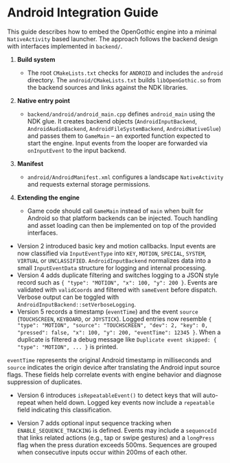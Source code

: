 # Android Integration Guide

This guide describes how to embed the OpenGothic engine into a minimal
`NativeActivity` based launcher. The approach follows the backend design with
interfaces implemented in `backend/`.

1. **Build system**
   - The root `CMakeLists.txt` checks for `ANDROID` and includes the `android`
     directory. The `android/CMakeLists.txt` builds `libOpenGothic.so` from the
     backend sources and links against the NDK libraries.

2. **Native entry point**
   - `backend/android/android_main.cpp` defines `android_main` using the NDK
     glue. It creates backend objects (`AndroidInputBackend`, `AndroidAudioBackend`,
     `AndroidFileSystemBackend`, `AndroidNativeGlue`) and passes them to
     `GameMain` – an exported function expected to start the engine. Input events
     from the looper are forwarded via `onInputEvent` to the input backend.

3. **Manifest**
   - `android/AndroidManifest.xml` configures a landscape `NativeActivity` and
     requests external storage permissions.

4. **Extending the engine**
   - Game code should call `GameMain` instead of `main` when built for Android
     so that platform backends can be injected. Touch handling and asset loading
     can then be implemented on top of the provided interfaces.
  - Version 2 introduced basic key and motion callbacks. Input events are now
    classified via `InputEventType` into `KEY`, `MOTION`, `SPECIAL`, `SYSTEM`,
    `VIRTUAL` or `UNCLASSIFIED`. `AndroidInputBackend` normalizes data into a
    small `InputEventData` structure for logging and internal processing.
  - Version 4 adds duplicate filtering and switches logging to a JSON style
    record such as `{ "type": "MOTION", "x": 100, "y": 200 }`. Events are
    validated with `validCoords` and filtered with `sameEvent` before
    dispatch. Verbose output can be toggled with
    `AndroidInputBackend::setVerboseLogging`.
  - Version 5 records a timestamp (`eventTime`) and the event `source`
    (`TOUCHSCREEN`, `KEYBOARD`, or `JOYSTICK`). Logged entries now resemble
    `{ "type": "MOTION", "source": "TOUCHSCREEN", "dev": 2, "key": 0,
      "pressed": false, "x": 100, "y": 200, "eventTime": 12345 }`. When a
    duplicate is filtered a debug message like
    `Duplicate event skipped: { "type": "MOTION", ... }` is printed.

`eventTime` represents the original Android timestamp in milliseconds and
`source` indicates the origin device after translating the Android input source
flags. These fields help correlate events with engine behavior and diagnose
suppression of duplicates.

  - Version 6 introduces `isRepeatableEvent()` to detect keys that will
    auto-repeat when held down. Logged key events now include a
    `repeatable` field indicating this classification.

  - Version 7 adds optional input sequence tracking when
    `ENABLE_SEQUENCE_TRACKING` is defined. Events may include a `sequenceId`
    that links related actions (e.g., tap or swipe gestures) and a
    `longPress` flag when the press duration exceeds 500ms. Sequences are
    grouped when consecutive inputs occur within 200ms of each other.

